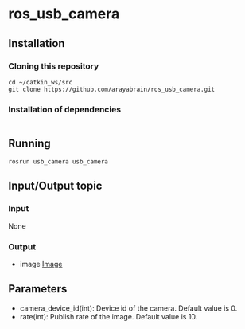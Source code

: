 # ros_usb_camera

## Installation
### Cloning this repository
```
cd ~/catkin_ws/src
git clone https://github.com/arayabrain/ros_usb_camera.git
```
### Installation of dependencies
```
```

## Running
```
rosrun usb_camera usb_camera
```

## Input/Output topic
### Input

None

### Output
- image [Image](http://docs.ros.org/en/noetic/api/sensor_msgs/html/msg/Image.html)


## Parameters
- camera_device_id(int): Device id of the camera. Default value is 0.
- rate(int): Publish rate of the image. Default value is 10.
